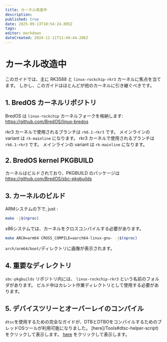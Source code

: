 ```yaml
---
title: カーネル改造中
description:
published: true
date: 2025-09-13T10:54:24.895Z
tags:
editor: markdown
dateCreated: 2024-11-11T11:49:44.206Z
---
```


# カーネル改造中

このガイドでは、主に RK3588 と `linux-rockchip-rkr3` カーネルに焦点を当てます。
しかし、このガイドはほとんどが他のカーネルに引き継ぐべきです。

## 1. BredOS カーネルリポジトリ

BredOS は `linux-rockchip` カーネルフォークを格納します:
https://github.com/BredOS/linux-bredos

rkr3 カーネルで使用されるブランチは `rk6.1-rkr3` です。
メインラインの variant は `rk-mainline` になります。
rkr3 カーネルで使用されるブランチは `rk6.1-rkr3` です。
メインラインの variant は `rk-mainline` になります。

## 2. BredOS kernel PKGBUILD

カーネルはビルドされており、PKGBUILD のパッケージは
https://github.com/BredOS/sbc-pkgbuilds

## 3. カーネルのビルド

ARMシステムの下で, just :

```bash
make -j$(nproc)
```

x86システムでは、カーネルをクロスコンパイルする必要があります。

```bash
make ARCH=arm64 CROSS_COMPILE=aarch64-linux-gnu- -j$(nproc)
```

`arch/arm64/boot/`ディレクトリに画像が表示されます。

## 4. 重要なディレクトリ

`sbc-pkgbuilds` リポジトリ内には、 `linux-rockchip-rkr3` という名前のフォルダがあります。
ビルド中はカレント作業ディレクトリとして使用する必要があります。

## 5. デバイスツリーとオーバーレイのコンパイル

`dtsc`を使用するための完全なガイドが、DTBとDTBOをコンパイルするためのブレッドOSツールが利用可能になりました。
[here]/Tools#dtsc-helper-script) をクリックして表示します。
[here](/Tools#dtsc-helper-script) をクリックして表示します。
